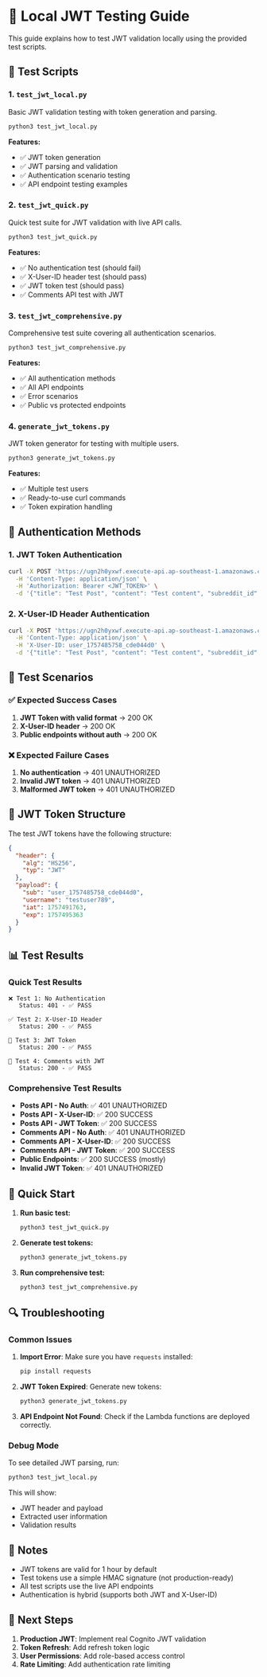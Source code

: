 # 🧪 Local JWT Testing Guide

This guide explains how to test JWT validation locally using the provided test scripts.

## 📁 Test Scripts

### 1. `test_jwt_local.py`
Basic JWT validation testing with token generation and parsing.

```bash
python3 test_jwt_local.py
```

**Features:**
- ✅ JWT token generation
- ✅ JWT parsing and validation
- ✅ Authentication scenario testing
- ✅ API endpoint testing examples

### 2. `test_jwt_quick.py`
Quick test suite for JWT validation with live API calls.

```bash
python3 test_jwt_quick.py
```

**Features:**
- ✅ No authentication test (should fail)
- ✅ X-User-ID header test (should pass)
- ✅ JWT token test (should pass)
- ✅ Comments API test with JWT

### 3. `test_jwt_comprehensive.py`
Comprehensive test suite covering all authentication scenarios.

```bash
python3 test_jwt_comprehensive.py
```

**Features:**
- ✅ All authentication methods
- ✅ All API endpoints
- ✅ Error scenarios
- ✅ Public vs protected endpoints

### 4. `generate_jwt_tokens.py`
JWT token generator for testing with multiple users.

```bash
python3 generate_jwt_tokens.py
```

**Features:**
- ✅ Multiple test users
- ✅ Ready-to-use curl commands
- ✅ Token expiration handling

## 🔐 Authentication Methods

### 1. JWT Token Authentication
```bash
curl -X POST 'https://ugn2h0yxwf.execute-api.ap-southeast-1.amazonaws.com/prod/posts/create' \
  -H 'Content-Type: application/json' \
  -H 'Authorization: Bearer <JWT_TOKEN>' \
  -d '{"title": "Test Post", "content": "Test content", "subreddit_id": "subreddit_test_123", "post_type": "text"}'
```

### 2. X-User-ID Header Authentication
```bash
curl -X POST 'https://ugn2h0yxwf.execute-api.ap-southeast-1.amazonaws.com/prod/posts/create' \
  -H 'Content-Type: application/json' \
  -H 'X-User-ID: user_1757485758_cde044d0' \
  -d '{"title": "Test Post", "content": "Test content", "subreddit_id": "subreddit_test_123", "post_type": "text"}'
```

## 🧪 Test Scenarios

### ✅ Expected Success Cases
1. **JWT Token with valid format** → 200 OK
2. **X-User-ID header** → 200 OK
3. **Public endpoints without auth** → 200 OK

### ❌ Expected Failure Cases
1. **No authentication** → 401 UNAUTHORIZED
2. **Invalid JWT token** → 401 UNAUTHORIZED
3. **Malformed JWT token** → 401 UNAUTHORIZED

## 🔧 JWT Token Structure

The test JWT tokens have the following structure:

```json
{
  "header": {
    "alg": "HS256",
    "typ": "JWT"
  },
  "payload": {
    "sub": "user_1757485758_cde044d0",
    "username": "testuser789",
    "iat": 1757491763,
    "exp": 1757495363
  }
}
```

## 📊 Test Results

### Quick Test Results
```
❌ Test 1: No Authentication
   Status: 401 - ✅ PASS

✅ Test 2: X-User-ID Header
   Status: 200 - ✅ PASS

🔐 Test 3: JWT Token
   Status: 200 - ✅ PASS

💬 Test 4: Comments with JWT
   Status: 200 - ✅ PASS
```

### Comprehensive Test Results
- **Posts API - No Auth**: ✅ 401 UNAUTHORIZED
- **Posts API - X-User-ID**: ✅ 200 SUCCESS
- **Posts API - JWT Token**: ✅ 200 SUCCESS
- **Comments API - No Auth**: ✅ 401 UNAUTHORIZED
- **Comments API - X-User-ID**: ✅ 200 SUCCESS
- **Comments API - JWT Token**: ✅ 200 SUCCESS
- **Public Endpoints**: ✅ 200 SUCCESS (mostly)
- **Invalid JWT Token**: ✅ 401 UNAUTHORIZED

## 🚀 Quick Start

1. **Run basic test:**
   ```bash
   python3 test_jwt_quick.py
   ```

2. **Generate test tokens:**
   ```bash
   python3 generate_jwt_tokens.py
   ```

3. **Run comprehensive test:**
   ```bash
   python3 test_jwt_comprehensive.py
   ```

## 🔍 Troubleshooting

### Common Issues

1. **Import Error**: Make sure you have `requests` installed:
   ```bash
   pip install requests
   ```

2. **JWT Token Expired**: Generate new tokens:
   ```bash
   python3 generate_jwt_tokens.py
   ```

3. **API Endpoint Not Found**: Check if the Lambda functions are deployed correctly.

### Debug Mode

To see detailed JWT parsing, run:
```bash
python3 test_jwt_local.py
```

This will show:
- JWT header and payload
- Extracted user information
- Validation results

## 📝 Notes

- JWT tokens are valid for 1 hour by default
- Test tokens use a simple HMAC signature (not production-ready)
- All test scripts use the live API endpoints
- Authentication is hybrid (supports both JWT and X-User-ID)

## 🎯 Next Steps

1. **Production JWT**: Implement real Cognito JWT validation
2. **Token Refresh**: Add refresh token logic
3. **User Permissions**: Add role-based access control
4. **Rate Limiting**: Add authentication rate limiting
